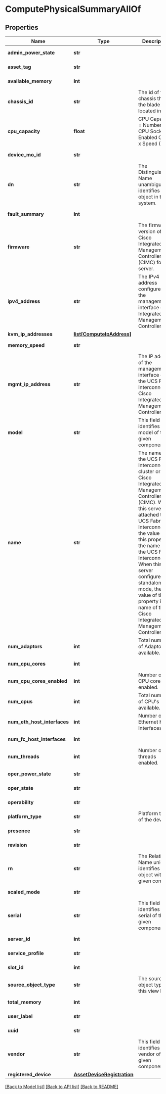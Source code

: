 # ComputePhysicalSummaryAllOf

## Properties
Name | Type | Description | Notes
------------ | ------------- | ------------- | -------------
**admin_power_state** | **str** |  | [optional] [readonly] 
**asset_tag** | **str** |  | [optional] [readonly] 
**available_memory** | **int** |  | [optional] [readonly] 
**chassis_id** | **str** | The id of the chassis that the blade is located in.   | [optional] [readonly] 
**cpu_capacity** | **float** | CPU Capacity &#x3D; Number of CPU Sockets x Enabled Cores x Speed (GHz).   | [optional] [readonly] 
**device_mo_id** | **str** |  | [optional] [readonly] 
**dn** | **str** | The Distinguished Name unambiguously identifies an object in the system.   | [optional] [readonly] 
**fault_summary** | **int** |  | [optional] [readonly] 
**firmware** | **str** | The firmware version of the Cisco Integrated Management Controller (CIMC) for this server.   | [optional] [readonly] 
**ipv4_address** | **str** | The IPv4 address configured on the management interface of the Integrated Management Controller.   | [optional] [readonly] 
**kvm_ip_addresses** | [**list[ComputeIpAddress]**](ComputeIpAddress.md) |  | [optional] 
**memory_speed** | **str** |  | [optional] [readonly] 
**mgmt_ip_address** | **str** | The IP address of the management interface on the UCS Fabric Interconnect or Cisco Integrated Management Controller.   | [optional] [readonly] 
**model** | **str** | This field identifies the model of the given component.   | [optional] [readonly] 
**name** | **str** | The name of the UCS Fabric Interconnect cluster or Cisco Integrated Management Controller (CIMC).  When this server is attached to a UCS Fabric Interconnect, the value of this property is the name of the UCS Fabric Interconnect. When this server configured in standalone mode, the value of this property is the name of the Cisco Integrated Management Controller.    | [optional] [readonly] 
**num_adaptors** | **int** | Total number of Adaptors available.   | [optional] [readonly] 
**num_cpu_cores** | **int** |  | [optional] [readonly] 
**num_cpu_cores_enabled** | **int** | Number of CPU cores enabled.   | [optional] [readonly] 
**num_cpus** | **int** | Total number of CPU&#39;s available.   | [optional] [readonly] 
**num_eth_host_interfaces** | **int** | Number of Ethernet Host Interfaces.   | [optional] [readonly] 
**num_fc_host_interfaces** | **int** |  | [optional] [readonly] 
**num_threads** | **int** | Number of threads enabled.   | [optional] [readonly] 
**oper_power_state** | **str** |  | [optional] [readonly] 
**oper_state** | **str** |  | [optional] [readonly] 
**operability** | **str** |  | [optional] [readonly] 
**platform_type** | **str** | Platform type of the device.   | [optional] [readonly] 
**presence** | **str** |  | [optional] [readonly] 
**revision** | **str** |  | [optional] [readonly] 
**rn** | **str** | The Relative Name uniquely identifies an object within a given context.   | [optional] [readonly] 
**scaled_mode** | **str** |  | [optional] [readonly] 
**serial** | **str** | This field identifies the serial of the given component.   | [optional] [readonly] 
**server_id** | **int** |  | [optional] [readonly] 
**service_profile** | **str** |  | [optional] [readonly] 
**slot_id** | **int** |  | [optional] [readonly] 
**source_object_type** | **str** | The source object type of this view MO.   | [optional] [readonly] 
**total_memory** | **int** |  | [optional] [readonly] 
**user_label** | **str** |  | [optional] [readonly] 
**uuid** | **str** |  | [optional] [readonly] 
**vendor** | **str** | This field identifies the vendor of the given component.    | [optional] [readonly] 
**registered_device** | [**AssetDeviceRegistration**](.md) |  | [optional] 

[[Back to Model list]](../README.md#documentation-for-models) [[Back to API list]](../README.md#documentation-for-api-endpoints) [[Back to README]](../README.md)


